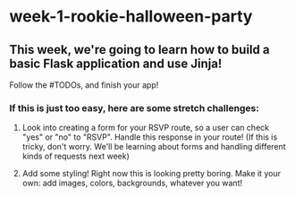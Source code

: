 # week-1-rookie-halloween-party

## This week, we're going to learn how to build a basic Flask application and use Jinja!

Follow the #TODOs, and finish your app!

### If this is just too easy, here are some stretch challenges:

  1. Look into creating a form for your RSVP route, so a user can check "yes" or "no" to "RSVP". Handle this response in your route! (If this is tricky, don't worry. We'll be learning about forms and handling different kinds of requests next week)

  2. Add some styling! Right now this is looking pretty boring. Make it your own: add images, colors, backgrounds, whatever you want! 
